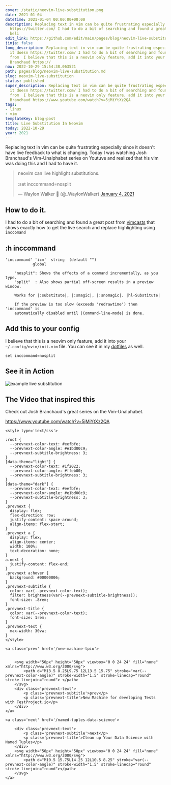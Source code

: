 ```yaml
---
cover: /static/neovim-live-substitution.png
date: 2021-01-04
datetime: 2021-01-04 00:00:00+00:00
description: Replacing text in vim can be quite frustrating especially since it doesn
  https://twitter.com/ I had to do a bit of searching and found a great post from  I
  beli
edit_link: https://github.com/edit/main/pages/blog/neovim-live-substitution.md
jinja: false
long_description: Replacing text in vim can be quite frustrating especially since
  it doesn https://twitter.com/ I had to do a bit of searching and found a great post
  from  I believe that this is a neovim only feature, add it into your Check out Josh
  Branchaud https://
now: 2022-10-29 15:54:38.063521
path: pages/blog/neovim-live-substitution.md
slug: neovim-live-substitution
status: published
super_description: Replacing text in vim can be quite frustrating especially since
  it doesn https://twitter.com/ I had to do a bit of searching and found a great post
  from  I believe that this is a neovim only feature, add it into your Check out Josh
  Branchaud https://www.youtube.com/watch?v=5jMiYtXz2QA
tags:
- linux
- vim
templateKey: blog-post
title: Live Substitution In Neovim
today: 2022-10-29
year: 2021
---
```


Replacing text in vim can be quite frustrating especially since it doesn't have
live feedback to what is changing. Today I was watching Josh Branchaud's
Vim-Unalphabet series on Youtuve and realized that his vim was doing this and I
had to have it.

<blockquote class="twitter-tweet"><p lang="en" dir="ltr">neovim can live highlight substitutions.<br><br>:set inccommand=nosplit</p>&mdash; Waylon Walker 🐍 (@_WaylonWalker) <a href="https://twitter.com/_WaylonWalker/status/1346081617199198210?ref_src=twsrc%5Etfw">January 4, 2021</a></blockquote>
<script async src="https://platform.twitter.com/widgets.js" charset="utf-8"></script>



## How to do it.

I had to do a bit of searching and found a great post from [vimcasts](http://vimcasts.org/episodes/neovim-eyecandy/) that shows exactly how to get the live search and replace highlighting using `inccomand`


## :h inccommand


``` vim
'inccommand' 'icm'	string	(default "")
			global
			
	"nosplit": Shows the effects of a command incrementally, as you type.
	"split"	 : Also shows partial off-screen results in a preview window.

	Works for |:substitute|, |:smagic|, |:snomagic|. |hl-Substitute|

	If the preview is too slow (exceeds 'redrawtime') then 'inccommand' is
	automatically disabled until |Command-line-mode| is done.

```

## Add this to your config

I believe that this is a neovim only feature, add it into your
`~/.config/nvim/init.vim` file. You can see it in my
[dotfiles](https://github.com/WaylonWalker/devtainer/blob/main/nvim/.config/nvim/settings.vim#L155)
as well.

``` vim
set inccommand=nosplit
```

## See it in Action

![example live
substitution](https://images.waylonwalker.com/nvim-live-substitute-inccommand.gif)

## The Video that inspired this

Check out Josh Branchaud's great series on the Vim-Unalphabet.

https://www.youtube.com/watch?v=5jMiYtXz2QA
<div class='prevnext'>

    <style type='text/css'>

    :root {
      --prevnext-color-text: #eefbfe;
      --prevnext-color-angle: #e1bd00c9;
      --prevnext-subtitle-brightness: 3;
    }
    [data-theme="light"] {
      --prevnext-color-text: #1f2022;
      --prevnext-color-angle: #ffeb00;
      --prevnext-subtitle-brightness: 3;
    }
    [data-theme="dark"] {
      --prevnext-color-text: #eefbfe;
      --prevnext-color-angle: #e1bd00c9;
      --prevnext-subtitle-brightness: 3;
    }
    .prevnext {
      display: flex;
      flex-direction: row;
      justify-content: space-around;
      align-items: flex-start;
    }
    .prevnext a {
      display: flex;
      align-items: center;
      width: 100%;
      text-decoration: none;
    }
    a.next {
      justify-content: flex-end;
    }
    .prevnext a:hover {
      background: #00000006;
    }
    .prevnext-subtitle {
      color: var(--prevnext-color-text);
      filter: brightness(var(--prevnext-subtitle-brightness));
      font-size: .8rem;
    }
    .prevnext-title {
      color: var(--prevnext-color-text);
      font-size: 1rem;
    }
    .prevnext-text {
      max-width: 30vw;
    }
    </style>
    
    <a class='prev' href='/new-machine-tpio'>
    

        <svg width="50px" height="50px" viewbox="0 0 24 24" fill="none" xmlns="http://www.w3.org/2000/svg">
            <path d="M13.5 8.25L9.75 12L13.5 15.75" stroke="var(--prevnext-color-angle)" stroke-width="1.5" stroke-linecap="round" stroke-linejoin="round"> </path>
        </svg>
        <div class='prevnext-text'>
            <p class='prevnext-subtitle'>prev</p>
            <p class='prevnext-title'>New Machine for developing Tests with TestProject.io</p>
        </div>
    </a>
    
    <a class='next' href='/named-tuples-data-science'>
    
        <div class='prevnext-text'>
            <p class='prevnext-subtitle'>next</p>
            <p class='prevnext-title'>Clean up Your Data Science with Named Tuples</p>
        </div>
        <svg width="50px" height="50px" viewbox="0 0 24 24" fill="none" xmlns="http://www.w3.org/2000/svg">
            <path d="M10.5 15.75L14.25 12L10.5 8.25" stroke="var(--prevnext-color-angle)" stroke-width="1.5" stroke-linecap="round" stroke-linejoin="round"></path>
        </svg>
    </a>
  </div>